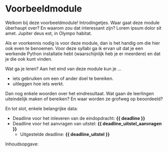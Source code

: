 # Voorbeeldmodule

Welkom bij deze voorbeeldmodule! Introdingetjes. Waar gaat deze module überhaupt over? En waarom zou dat interessant zijn? Lorem ipsum dolor sit amet. Jupiter deus est, in Olympo habitat.

Als er voorkennis nodig is voor deze module, dan is het handig om die hier ook even te benoemen. Voor deze syllabi ga ik ervan uit dat je een werkende Python installatie hebt (waarschijnlijk heb je er meerdere) en dat je die ook kunt vinden.

Wat ga je leren? Aan het eind van deze module kun je ...

- iets gebruiken om een of ander doel te bereiken.
- uitleggen hoe iets werkt.

Dan nog enkele woorden over het eindresultaat. Wat gaan de leerlingen uiteindelijk maken of bereiken? En waar worden ze grofweg op beoordeeld?

En tot slot, enkele belangrijke data:

- Deadline voor het inleveren van de eindopdracht: **{{ deadline }}**
- Deadline voor het aanvragen van uitstel: **{{ deadline_uitstel_aanvragen }}**
  - Uitgestelde deadline: **{{ deadline_uitstel }}**

Inhoudsopgave:

```{tableofcontents}
```

